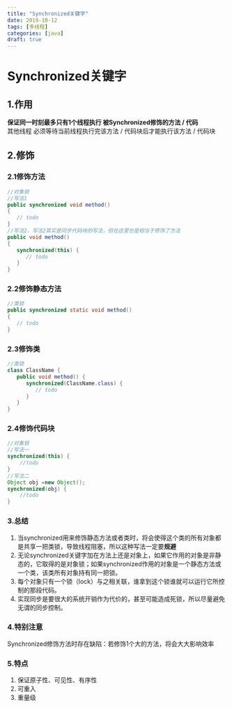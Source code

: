```yaml
---
title: "Synchronized关键字"
date: 2019-10-12
tags: [多线程]
categories: [java]
draft: true
---
```


# Synchronized关键字

## 1.作用
**保证同一时刻最多只有1个线程执行 被Synchronized修饰的方法 / 代码**  
其他线程 必须等待当前线程执行完该方法 / 代码块后才能执行该方法 / 代码块

## 2.修饰

### 2.1修饰方法

```java
//对象锁
//写法1
public synchronized void method()
{
   // todo
}
//写法2，写法2其实是同步代码块的写法，但在这里也是相当于修饰了方法
public void method()
{
   synchronized(this) {
      // todo
   }
}
```

### 2.2修饰静态方法
```java
//类锁
public synchronized static void method()
{
   // todo
}
```

### 2.3修饰类
```java
//类锁
class ClassName {
   public void method() {
      synchronized(ClassName.class) {
         // todo
      }
   }
}
```


### 2.4修饰代码块
```java
//对象锁
//写法一
synchronized(this) {
    //todo
}
//写法二
Object obj =new Object();
synchronized(obj) {
    //todo
}
```

### 3.总结
1.	当synchronized用来修饰静态方法或者类时，将会使得这个类的所有对象都是共享一把类锁，导致线程阻塞，所以这种写法一定要**规避**
2.  无论synchronized关键字加在方法上还是对象上，如果它作用的对象是非静态的，它取得的是对象锁；如果synchronized作用的对象是一个静态方法或一个类，该类所有对象持有同一把锁。
3.  每个对象只有一个锁（lock）与之相关联，谁拿到这个锁谁就可以运行它所控制的那段代码。
4.  实现同步是要很大的系统开销作为代价的，甚至可能造成死锁，所以尽量避免无谓的同步控制。

### 4.特别注意
Synchronized修饰方法时存在缺陷：若修饰1个大的方法，将会大大影响效率

### 5.特点
1. 保证原子性、可见性、有序性
2. 可重入
3. 重量级